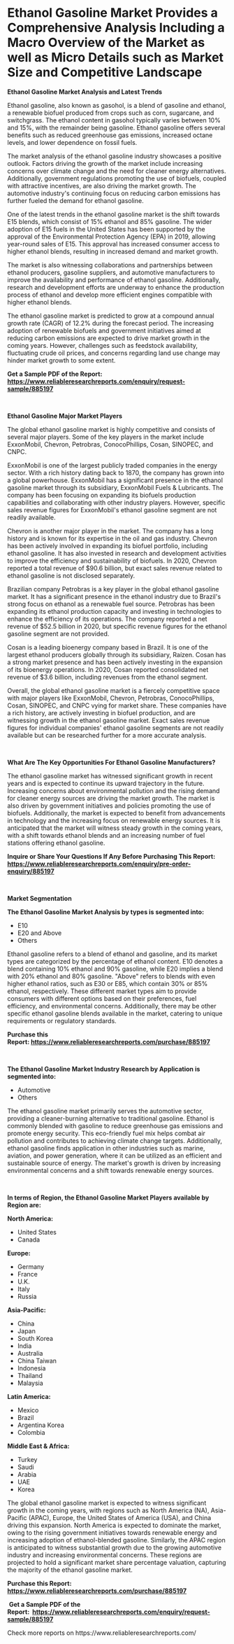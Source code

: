 <p><h1>Ethanol Gasoline Market Provides a Comprehensive Analysis Including a Macro Overview of the Market as well as Micro Details such as Market Size and Competitive Landscape</h1></p><p><strong>Ethanol Gasoline Market Analysis and Latest Trends</strong></p>
<p><p>Ethanol gasoline, also known as gasohol, is a blend of gasoline and ethanol, a renewable biofuel produced from crops such as corn, sugarcane, and switchgrass. The ethanol content in gasohol typically varies between 10% and 15%, with the remainder being gasoline. Ethanol gasoline offers several benefits such as reduced greenhouse gas emissions, increased octane levels, and lower dependence on fossil fuels.</p><p>The market analysis of the ethanol gasoline industry showcases a positive outlook. Factors driving the growth of the market include increasing concerns over climate change and the need for cleaner energy alternatives. Additionally, government regulations promoting the use of biofuels, coupled with attractive incentives, are also driving the market growth. The automotive industry's continuing focus on reducing carbon emissions has further fueled the demand for ethanol gasoline.</p><p>One of the latest trends in the ethanol gasoline market is the shift towards E15 blends, which consist of 15% ethanol and 85% gasoline. The wider adoption of E15 fuels in the United States has been supported by the approval of the Environmental Protection Agency (EPA) in 2019, allowing year-round sales of E15. This approval has increased consumer access to higher ethanol blends, resulting in increased demand and market growth.</p><p>The market is also witnessing collaborations and partnerships between ethanol producers, gasoline suppliers, and automotive manufacturers to improve the availability and performance of ethanol gasoline. Additionally, research and development efforts are underway to enhance the production process of ethanol and develop more efficient engines compatible with higher ethanol blends.</p><p>The ethanol gasoline market is predicted to grow at a compound annual growth rate (CAGR) of 12.2% during the forecast period. The increasing adoption of renewable biofuels and government initiatives aimed at reducing carbon emissions are expected to drive market growth in the coming years. However, challenges such as feedstock availability, fluctuating crude oil prices, and concerns regarding land use change may hinder market growth to some extent.</p></p>
<p><strong>Get a Sample PDF of the Report:&nbsp; <a href="https://www.reliableresearchreports.com/enquiry/request-sample/885197">https://www.reliableresearchreports.com/enquiry/request-sample/885197</a></strong></p>
<p>&nbsp;</p>
<p><strong>Ethanol Gasoline Major Market Players</strong></p>
<p><p>The global ethanol gasoline market is highly competitive and consists of several major players. Some of the key players in the market include ExxonMobil, Chevron, Petrobras, ConocoPhillips, Cosan, SINOPEC, and CNPC.</p><p>ExxonMobil is one of the largest publicly traded companies in the energy sector. With a rich history dating back to 1870, the company has grown into a global powerhouse. ExxonMobil has a significant presence in the ethanol gasoline market through its subsidiary, ExxonMobil Fuels & Lubricants. The company has been focusing on expanding its biofuels production capabilities and collaborating with other industry players. However, specific sales revenue figures for ExxonMobil's ethanol gasoline segment are not readily available.</p><p>Chevron is another major player in the market. The company has a long history and is known for its expertise in the oil and gas industry. Chevron has been actively involved in expanding its biofuel portfolio, including ethanol gasoline. It has also invested in research and development activities to improve the efficiency and sustainability of biofuels. In 2020, Chevron reported a total revenue of $90.6 billion, but exact sales revenue related to ethanol gasoline is not disclosed separately.</p><p>Brazilian company Petrobras is a key player in the global ethanol gasoline market. It has a significant presence in the ethanol industry due to Brazil's strong focus on ethanol as a renewable fuel source. Petrobras has been expanding its ethanol production capacity and investing in technologies to enhance the efficiency of its operations. The company reported a net revenue of $52.5 billion in 2020, but specific revenue figures for the ethanol gasoline segment are not provided.</p><p>Cosan is a leading bioenergy company based in Brazil. It is one of the largest ethanol producers globally through its subsidiary, Raízen. Cosan has a strong market presence and has been actively investing in the expansion of its bioenergy operations. In 2020, Cosan reported consolidated net revenue of $3.6 billion, including revenues from the ethanol segment.</p><p>Overall, the global ethanol gasoline market is a fiercely competitive space with major players like ExxonMobil, Chevron, Petrobras, ConocoPhillips, Cosan, SINOPEC, and CNPC vying for market share. These companies have a rich history, are actively investing in biofuel production, and are witnessing growth in the ethanol gasoline market. Exact sales revenue figures for individual companies' ethanol gasoline segments are not readily available but can be researched further for a more accurate analysis.</p></p>
<p>&nbsp;</p>
<p><strong>What Are The Key Opportunities For Ethanol Gasoline Manufacturers?</strong></p>
<p><p>The ethanol gasoline market has witnessed significant growth in recent years and is expected to continue its upward trajectory in the future. Increasing concerns about environmental pollution and the rising demand for cleaner energy sources are driving the market growth. The market is also driven by government initiatives and policies promoting the use of biofuels. Additionally, the market is expected to benefit from advancements in technology and the increasing focus on renewable energy sources. It is anticipated that the market will witness steady growth in the coming years, with a shift towards ethanol blends and an increasing number of fuel stations offering ethanol gasoline.</p></p>
<p><strong>Inquire or Share Your Questions If Any Before Purchasing This Report: <a href="https://www.reliableresearchreports.com/enquiry/pre-order-enquiry/885197">https://www.reliableresearchreports.com/enquiry/pre-order-enquiry/885197</a></strong></p>
<p>&nbsp;</p>
<p><strong>Market Segmentation</strong></p>
<p><strong>The Ethanol Gasoline Market Analysis by types is segmented into:</strong></p>
<p><ul><li>E10</li><li>E20 and Above</li><li>Others</li></ul></p>
<p><p>Ethanol gasoline refers to a blend of ethanol and gasoline, and its market types are categorized by the percentage of ethanol content. E10 denotes a blend containing 10% ethanol and 90% gasoline, while E20 implies a blend with 20% ethanol and 80% gasoline. "Above" refers to blends with even higher ethanol ratios, such as E30 or E85, which contain 30% or 85% ethanol, respectively. These different market types aim to provide consumers with different options based on their preferences, fuel efficiency, and environmental concerns. Additionally, there may be other specific ethanol gasoline blends available in the market, catering to unique requirements or regulatory standards.</p></p>
<p><strong>Purchase this Report:&nbsp;<a href="https://www.reliableresearchreports.com/purchase/885197">https://www.reliableresearchreports.com/purchase/885197</a></strong></p>
<p>&nbsp;</p>
<p><strong>The Ethanol Gasoline Market Industry Research by Application is segmented into:</strong></p>
<p><ul><li>Automotive</li><li>Others</li></ul></p>
<p><p>The ethanol gasoline market primarily serves the automotive sector, providing a cleaner-burning alternative to traditional gasoline. Ethanol is commonly blended with gasoline to reduce greenhouse gas emissions and promote energy security. This eco-friendly fuel mix helps combat air pollution and contributes to achieving climate change targets. Additionally, ethanol gasoline finds application in other industries such as marine, aviation, and power generation, where it can be utilized as an efficient and sustainable source of energy. The market's growth is driven by increasing environmental concerns and a shift towards renewable energy sources.</p></p>
<p>&nbsp;</p>
<p><strong>In terms of Region, the Ethanol Gasoline Market Players available by Region are:</strong></p>
<p>
    <p> <strong> North America: </strong>
        <ul>
            <li>United States</li>
            <li>Canada</li>
        </ul>
        </p> 
    <p> <strong> Europe: </strong>
        <ul>
            <li>Germany</li>
            <li>France</li>
            <li>U.K.</li>
            <li>Italy</li>
            <li>Russia</li>
        </ul>
        </p> 
    <p> <strong> Asia-Pacific: </strong>
        <ul>
            <li>China</li>
            <li>Japan</li>
            <li>South Korea</li>
            <li>India</li>
            <li>Australia</li>
            <li>China Taiwan</li>
            <li>Indonesia</li>
            <li>Thailand</li>
            <li>Malaysia</li>
        </ul>
        </p> 
    <p> <strong> Latin America: </strong>
        <ul>
            <li>Mexico</li>
            <li>Brazil</li>
            <li>Argentina Korea</li>
            <li>Colombia</li>
        </ul>
        </p> 
    <p> <strong> Middle East & Africa: </strong>
        <ul>
            <li>Turkey</li>
            <li>Saudi</li>
            <li>Arabia</li>
            <li>UAE</li>
            <li>Korea</li>
        </ul>
    </p>
    </p>
<p><p>The global ethanol gasoline market is expected to witness significant growth in the coming years, with regions such as North America (NA), Asia-Pacific (APAC), Europe, the United States of America (USA), and China driving this expansion. North America is expected to dominate the market, owing to the rising government initiatives towards renewable energy and increasing adoption of ethanol-blended gasoline. Similarly, the APAC region is anticipated to witness substantial growth due to the growing automotive industry and increasing environmental concerns. These regions are projected to hold a significant market share percentage valuation, capturing the majority of the ethanol gasoline market.</p></p>
<p><strong>Purchase this Report: <a href="https://www.reliableresearchreports.com/purchase/885197">https://www.reliableresearchreports.com/purchase/885197</a></strong></p>
<p>&nbsp;<strong>Get a Sample PDF of the Report:&nbsp;&nbsp;<a href="https://www.reliableresearchreports.com/enquiry/request-sample/885197">https://www.reliableresearchreports.com/enquiry/request-sample/885197</a></strong></p>
<p><strong></strong></p>
<p>Check more reports on https://www.reliableresearchreports.com/</p>